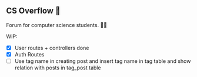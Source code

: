 ## CS Overflow 🌊 

Forum for computer science students. 🐱‍💻

WIP:
- [x] User routes + controllers done
- [x] Auth Routes
- [ ] Use tag name in creating post and insert tag name in tag table and show relation with posts in tag_post table
